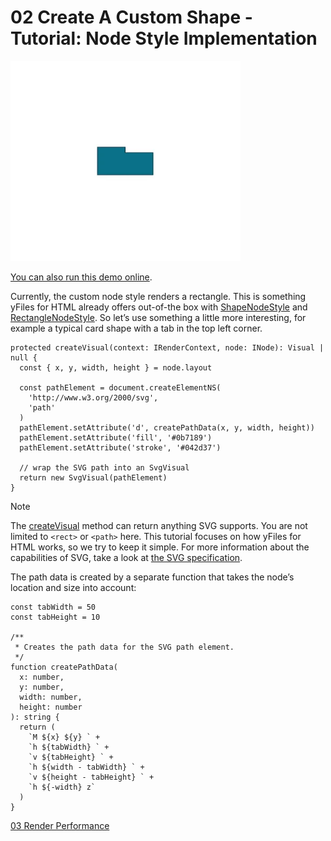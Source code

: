<!--
 //////////////////////////////////////////////////////////////////////////////
 // @license
 // This file is part of yFiles for HTML.
 // Use is subject to license terms.
 //
 // Copyright (c) by yWorks GmbH, Vor dem Kreuzberg 28,
 // 72070 Tuebingen, Germany. All rights reserved.
 //
 //////////////////////////////////////////////////////////////////////////////
-->
# 02 Create A Custom Shape - Tutorial: Node Style Implementation

<img src="../../../doc/demo-thumbnails/tutorial-style-implementation-node-create-a-custom-shape.webp" alt="demo-thumbnail" height="320"/>

[You can also run this demo online](https://www.yfiles.com/demos/tutorial-style-implementation-node/02-create-a-custom-shape/).

Currently, the custom node style renders a rectangle. This is something yFiles for HTML already offers out-of-the box with [ShapeNodeStyle](https://docs.yworks.com/yfileshtml/#/api/ShapeNodeStyle) and [RectangleNodeStyle](https://docs.yworks.com/yfileshtml/#/api/RectangleNodeStyle). So let’s use something a little more interesting, for example a typical card shape with a tab in the top left corner.

```
protected createVisual(context: IRenderContext, node: INode): Visual | null {
  const { x, y, width, height } = node.layout

  const pathElement = document.createElementNS(
    'http://www.w3.org/2000/svg',
    'path'
  )
  pathElement.setAttribute('d', createPathData(x, y, width, height))
  pathElement.setAttribute('fill', '#0b7189')
  pathElement.setAttribute('stroke', '#042d37')

  // wrap the SVG path into an SvgVisual
  return new SvgVisual(pathElement)
}
```

Note

The [createVisual](https://docs.yworks.com/yfileshtml/#/api/NodeStyleBase#NodeStyleBase-method-createVisual) method can return anything SVG supports. You are not limited to `<rect>` or `<path>` here. This tutorial focuses on how yFiles for HTML works, so we try to keep it simple. For more information about the capabilities of SVG, take a look at [the SVG specification](https://www.w3.org/TR/SVG2/).

The path data is created by a separate function that takes the node’s location and size into account:

```
const tabWidth = 50
const tabHeight = 10

/**
 * Creates the path data for the SVG path element.
 */
function createPathData(
  x: number,
  y: number,
  width: number,
  height: number
): string {
  return (
    `M ${x} ${y} ` +
    `h ${tabWidth} ` +
    `v ${tabHeight} ` +
    `h ${width - tabWidth} ` +
    `v ${height - tabHeight} ` +
    `h ${-width} z`
  )
}
```

[03 Render Performance](../../tutorial-style-implementation-node/03-render-performance/)
